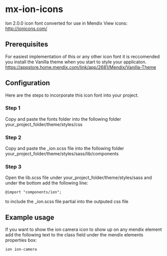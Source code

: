 # mx-ion-icons
Ion 2.0.0 icon font converted for use in Mendix
View icons: http://ionicons.com/

## Prerequisites
For easiest implementation of this or any other icon font it is reccomended you install the Vanilla theme when you start to style your applicaton.
https://appstore.home.mendix.com/link/app/2681/Mendix/Vanilla-Theme

## Configuration
Here are the steps to incorporate this icon font into your project. 

### Step 1
Copy and paste the fonts folder into the following folder 
your_project_folder/theme/styles/css
### Step 2
Copy and paste the _ion.scss file into the following folder your_project_folder/theme/styles/sass/lib/components
### Step 3
Open the lib.scss file under your_project_folder/theme/styles/sass and under the bottom add the following line:
```
@import "components/ion";
```
to include the _ion.scss file partial into the outputed css file

## Example usage
If you want to show the ion camera icon to show up on any mendix element add the following text to the class field under the mendix elements properties box: 
```
ion ion-camera
```